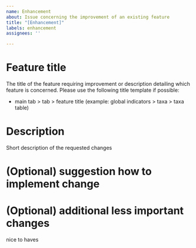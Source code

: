 ```yaml
---
name: Enhancement
about: Issue concerning the improvement of an existing feature
title: "[Enhancement]"
labels: enhancement
assignees: ''

---
```

# Feature title
The title of the feature requiring improvement or description detailing which feature is concerned.
Please use the following title template if possible: 
- main tab > tab > feature title (example: global indicators > taxa > taxa table)

# Description
Short description of the requested changes

# (Optional) suggestion how to implement change

# (Optional) additional less important changes 
nice to haves
